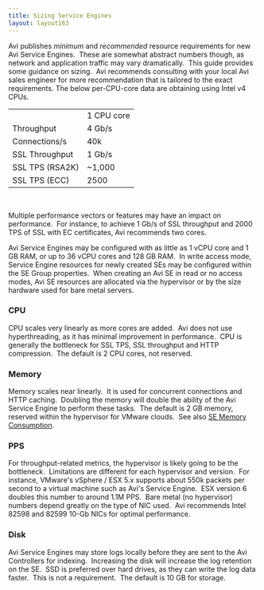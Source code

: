 ```yaml
---
title: Sizing Service Engines
layout: layout163
---
```

Avi publishes *minimum* and *recommended* resource requirements for new Avi Service Engines.  These are somewhat abstract numbers though, as network and application traffic may vary dramatically.  This guide provides some guidance on sizing.  Avi recommends consulting with your local Avi sales engineer for more recommendation that is tailored to the exact requirements. The below per-CPU-core data are obtaining using Intel v4 CPUs.

<table class=" table table-bordered table-hover">   
<tbody>       
<tr>   
<td></td>
<td>1 CPU core</td>
</tr>
<tr>   
<td>Throughput</td>
<td>4 Gb/s</td>
</tr>
<tr>   
<td>Connections/s</td>
<td>40k</td>
</tr>
<tr>   
<td>SSL Throughput</td>
<td>1 Gb/s</td>
</tr>
<tr>   
<td>SSL TPS (RSA2K)</td>
<td>~1,000</td>
</tr>
<tr>   
<td>SSL TPS (ECC)</td>
<td>2500</td>
</tr>
</tbody>
</table> 

 

Multiple performance vectors or features may have an impact on performance.  For instance, to achieve 1 Gb/s of SSL throughput and 2000 TPS of SSL with EC certificates, Avi recommends two cores.

Avi Service Engines may be configured with as little as 1 vCPU core and 1 GB RAM, or up to 36 vCPU cores and 128 GB RAM.  In write access mode, Service Engine resources for newly created SEs may be configured within the SE Group properties.  When creating an Avi SE in read or no access modes, Avi SE resources are allocated via the hypervisor or by the size hardware used for bare metal servers.

### CPU

CPU scales very linearly as more cores are added.  Avi does not use hyperthreading, as it has minimal improvement in performance.  CPU is generally the bottleneck for SSL TPS, SSL throughput and HTTP compression.  The default is 2 CPU cores, not reserved.

### Memory

Memory scales near linearly.  It is used for concurrent connections and HTTP caching.  Doubling the memory will double the ability of the Avi Service Engine to perform these tasks.  The default is 2 GB memory, reserved within the hypervisor for VMware clouds.  See also <a href="{% vpath %}/se-memory-consumption/">SE Memory Consumption</a>.

### PPS

For throughput-related metrics, the hypervisor is likely going to be the bottleneck.  Limitations are different for each hypervisor and version.  For instance, VMware's vSphere / ESX 5.x supports about 550k packets per second to a virtual machine such as Avi's Service Engine.  ESX version 6 doubles this number to around 1.1M PPS.  Bare metal (no hypervisor) numbers depend greatly on the type of NIC used.  Avi recommends Intel 82598 and 82599 10-Gb NICs for optimal performance.

### Disk

Avi Service Engines may store logs locally before they are sent to the Avi Controllers for indexing.  Increasing the disk will increase the log retention on the SE.  SSD is preferred over hard drives, as they can write the log data faster.  This is not a requirement.  The default is 10 GB for storage.
